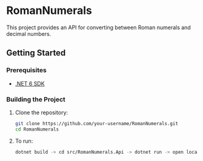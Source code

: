 # RomanNumerals

This project provides an API for converting between Roman numerals and decimal numbers.

## Getting Started

### Prerequisites

- [.NET 6 SDK](https://dotnet.microsoft.com/download/dotnet/6.0)

### Building the Project

1. Clone the repository:

   ```sh
   git clone https://github.com/your-username/RomanNumerals.git
   cd RomanNumerals

   ```

2. To run:
   ```sh
   dotnet build -> cd src/RomanNumerals.Api -> dotnet run -> open localhost:<port> (it will redirect to swagger ui)
   ```
